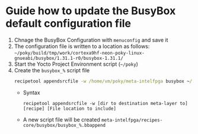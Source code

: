 # Guide how to update the BusyBox default configuration file

1. Chnage the BusyBox Configuration with `menuconfig` and save it
1. The configuration file is written to a location as follows: `~/poky/build/tmp/work/cortexa9hf-neon-poky-linux-gnueabi/busybox/1.31.1-r0/busybox-1.31.1/`
1. Start the Yocto Project Environment script (`~/poky`)
1. Create the `busybox_%` script file
    ````cmd
    recipetool appendsrcfile -w /home/vm/poky/meta-intelfpga busybox ~/poky/build/tmp/work/cortexa9hf-neon-poky-linux-gnueabi/busybox/1.31.1-r0/busybox-1.31.1//rsyocto_default_busyBox_1.31.1.conf
    ````
    *  Syntax 
        ````
        recipetool appendsrcfile -w [dir to destination meta-layer to] [recipe] [File location to include]
        ````
    * A new script file will be created `meta-intelfpga/recipes-core/busybox/busybox_%.bbappend` 